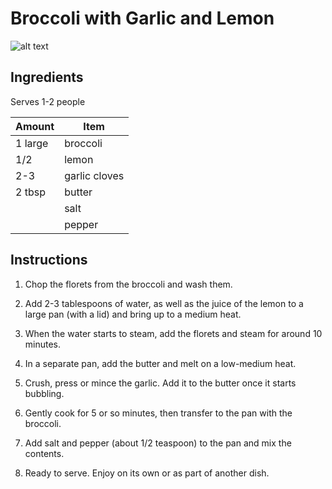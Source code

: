 # Broccoli with Garlic and Lemon

![alt text](broccoli.png "Broccoli with Garlic and Lemon")

## Ingredients

Serves 1-2 people

| Amount  | Item          |
| ------- | ------------- |
| 1 large | broccoli      |
| 1/2     | lemon         |
| 2-3     | garlic cloves |
| 2 tbsp  | butter        |
|         | salt          |
|         | pepper        |

## Instructions

1. Chop the florets from the broccoli and wash them.

2. Add 2-3 tablespoons of water, as well as the juice of the lemon to a large pan (with a lid) and bring up to a medium heat.

3. When the water starts to steam, add the florets and steam for around 10 minutes.

4. In a separate pan, add the butter and melt on a low-medium heat.

5. Crush, press or mince the garlic. Add it to the butter once it starts bubbling.

6. Gently cook for 5 or so minutes, then transfer to the pan with the broccoli.

7. Add salt and pepper (about 1/2 teaspoon) to the pan and mix the contents.

8. Ready to serve. Enjoy on its own or as part of another dish.
